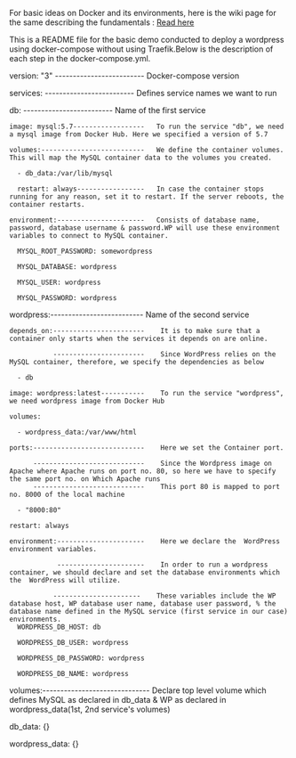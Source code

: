 For basic ideas on Docker and its environments, here is the wiki page for the same describing the fundamentals : <a href="https://github.com/dikshita-git/RP_Ingress_security-IPv4_and_IPv6/wiki/Docker-%7C-Its-Environments" target="new">Read here</a>

This is a README file for the basic demo conducted to deploy a wordpress using docker-compose without using Traefik.Below is the description of each step in the docker-compose.yml.

version: "3" -------------------------   Docker-compose version

services:    -------------------------   Defines service names we want to run

db:          -------------------------   Name of the first service

    image: mysql:5.7------------------   To run the service "db", we need a mysql image from Docker Hub. Here we specified a version of 5.7
    
    volumes:--------------------------   We define the container volumes. This will map the MySQL container data to the volumes you created.
    
      - db_data:/var/lib/mysql
      
      restart: always-----------------   In case the container stops running for any reason, set it to restart. If the server reboots, the container restarts.
      
    environment:----------------------   Consists of database name, password, database username & password.WP will use these environment variables to connect to MySQL container.
    
      MYSQL_ROOT_PASSWORD: somewordpress
      
      MYSQL_DATABASE: wordpress
      
      MYSQL_USER: wordpress
      
      MYSQL_PASSWORD: wordpress
      
    
  wordpress:--------------------------    Name of the second service
  
    depends_on:-----------------------    It is to make sure that a container only starts when the services it depends on are online. 
    
               -----------------------    Since WordPress relies on the MySQL container, therefore, we specify the dependencies as below
               
      - db
      
    image: wordpress:latest-----------    To run the service "wordpress", we need wordpress image from Docker Hub
    
    volumes:
    
      - wordpress_data:/var/www/html
      
    ports:----------------------------    Here we set the Container port.
    
          ----------------------------    Since the Wordpress image on Apache where Apache runs on port no. 80, so here we have to specify the same port no. on Which Apache runs           
          ----------------------------    This port 80 is mapped to port no. 8000 of the local machine
      
      - "8000:80"
      
    restart: always
    
    environment:----------------------    Here we declare the  WordPress environment variables. 
    
                ----------------------    In order to run a wordpress container, we should declare and set the database environments which the  WordPress will utilize.
               
               ----------------------    These variables include the WP database host, WP database user name, database user password, % the database name defined in the MySQL service (first service in our case) environments.
      WORDPRESS_DB_HOST: db
      
      WORDPRESS_DB_USER: wordpress
      
      WORDPRESS_DB_PASSWORD: wordpress
      
      WORDPRESS_DB_NAME: wordpress
      
volumes:------------------------------     Declare top level volume which defines MySQL as declared in db_data & WP as declared in wordpress_data(1st, 2nd service's volumes)
 
 db_data: {}
 
 wordpress_data: {}
